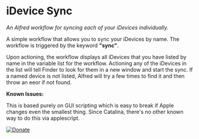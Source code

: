 iDevice Sync
=============
*An Alfred workflow for syncing each of your iDevices individually.*

A simple workflow that allows you to sync your iDevices by name. The workflow is triggered by the keyword **"sync"**.

Upon actioning, the workflow displays all iDevices that you have listed by name in the variable list for the workflow. Actioning any of the iDevices in the list will tell Finder to look for them in a new window and start the sync. If a named device is not listed, Alfred will try a few times to find it and then throw an eeor if not found.

**Known Issues:**

This is based purely on GUI scripting which is easy to break if Apple changes even the smallest thing. Since Catalina, there's no other known way to do this via applescript.


[![Donate](https://img.shields.io/badge/Donate-PayPal-green.svg)](https://www.paypal.com/donate/?hosted_button_id=N67Q99HLLYR9N)
